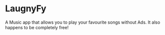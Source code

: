 # LaugnyFy
A Music app that allows you to play your favourite songs without Ads. It also happens to be completely free!
